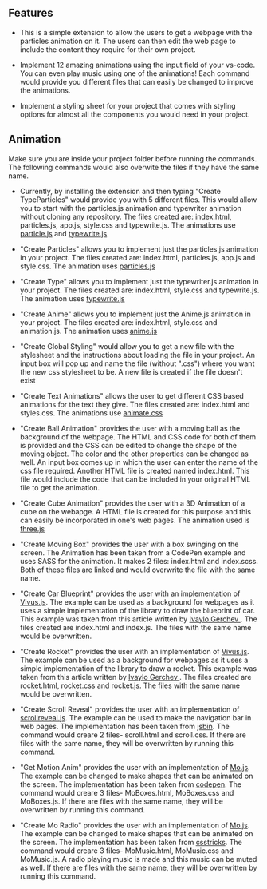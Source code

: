 ## Features

- This is a simple extension to allow the users to get a webpage with the particles animation on it. The users can then edit the web page to include the content they require for their own project.

- Implement 12 amazing animations using the input field of your vs-code. You can even play music using one of the animations! Each command would provide you different files that can easily be changed to improve the animations.

- Implement a styling sheet for your project that comes with styling options for almost all the components you would need in your project.

## Animation

Make sure you are inside your project folder before running the commands. The following commands would also overwite the files if they have the same name.

- Currently, by installing the extension and then typing "Create TypeParticles" would provide you with 5 different files. This would allow you to start with the particles.js animation and typewriter animation without cloning any repository. The files created are: index.html, particles.js, app.js, style.css and typewrite.js. The animations use [particle.js](https://vincentgarreau.com/particles.js/) and [typewrite.js](https://ola-wale.github.io/typewritejs/)

- "Create Particles" allows you to implement just the particles.js animation in your project. The files created are: index.html, particles.js, app.js and style.css. The animation uses [particles.js](https://vincentgarreau.com/particles.js/)

- "Create Type" allows you to implement just the typewriter.js animation in your project. The files created are: index.html, style.css and typewrite.js. The animation uses [typewrite.js](https://ola-wale.github.io/typewritejs/)

- "Create Anime" allows you to implement just the Anime.js animation in your project. The files created are: index.html, style.css and animation.js. The animation uses [anime.js](https://animejs.com)

- "Create Global Styling" would allow you to get a new file with the stylesheet and the instructions about loading the file in your project. An input box will pop up and name the file (without ".css") where you want the new css stylesheet to be. A new file is created if the file doesn't exist

- "Create Text Animations" allows the user to get different CSS based animations for the text they give. The files created are: index.html and styles.css. The animations use [animate.css](https://github.com/daneden/animate.css)

- "Create Ball Animation" provides the user with a moving ball as the background of the webpage. The HTML and CSS code for both of them is provided and the CSS can be edited to change the shape of the moving object. The color and the other properties can be changed as well. An input box comes up in which the user can enter the name of the css file required. Another HTML file is created named index.html. This file would include the code that can be included in your original HTML file to get the animation.

- "Create Cube Animation" provides the user with a 3D Animation of a cube on the webapge. A HTML file is created for this purpose and this can easily be incorporated in one's web pages. The animation used is [three.js](https://github.com/mrdoob/three.js/)

- "Create Moving Box" provides the user with a box swinging on the screen. The Animation has been taken from a CodePen example and uses SASS for the animation. It makes 2 files: index.html and index.scss. Both of these files are linked and would overwrite the file with the same name.

- "Create Car Blueprint" provides the user with an implementation of [Vivus.js](https://github.com/maxwellito/vivus). The example can be used as a background for webpages as it uses a simple implementation of the library to draw the blueprint of car. This example was taken from this article written by [Ivaylo Gerchev
  ](https://www.sitepoint.com/how-to-create-the-invisible-pen-effect-in-svg-using-vivus-js/). The files created are index.html and index.js. The files with the same name would be overwritten.

- "Create Rocket" provides the user with an implementation of [Vivus.js](https://github.com/maxwellito/vivus). The example can be used as a background for webpages as it uses a simple implementation of the library to draw a rocket. This example was taken from this article written by [Ivaylo Gerchev
  ](https://www.sitepoint.com/how-to-create-the-invisible-pen-effect-in-svg-using-vivus-js/). The files created are rocket.html, rocket.css and rocket.js. The files with the same name would be overwritten.

- "Create Scroll Reveal" provides the user with an implementation of [scrollreveal.js](https://github.com/jlmakes/scrollreveal). The example can be used to make the navigation bar in web pages. The implementation has been taken from [jsbin](https://jsbin.com/fuvusofere/edit?html,css,output). The command would creare 2 files- scroll.html and scroll.css. If there are files with the same name, they will be overwritten by running this command.

- "Get Motion Anim" provides the user with an implementation of [Mo.js](https://github.com/mojs/mojs). The example can be changed to make shapes that can be animated on the screen. The implementation has been taken from [codepen](https://blog.codepen.io/2017/09/22/fun-mo-js/). The command would creare 3 files- MoBoxes.html, MoBoxes.css and MoBoxes.js. If there are files with the same name, they will be overwritten by running this command.

- "Create Mo Radio" provides the user with an implementation of [Mo.js](https://github.com/mojs/mojs). The example can be changed to make shapes that can be animated on the screen. The implementation has been taken from [csstricks](https://css-tricks.com/introduction-mo-js/). The command would creare 3 files- MoMusic.html, MoMusic.css and MoMusic.js. A radio playing music is made and this music can be muted as well. If there are files with the same name, they will be overwritten by running this command.
